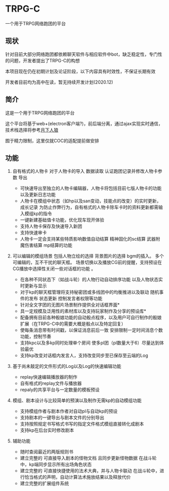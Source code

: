 # TRPG-C
一个用于TRPG网络跑团的平台

## 现状

针对目前大部分网络跑团都依赖聊天软件与相应软件中bot，缺乏稳定性，专门性的问题，开发者提出了TRPG-C的构想  

本项目现在仍在初期计划及论证阶段，以下内容具有时效性，不保证长期有效

开发者目前均为高中在读，暂无持续开发计划(2020.12)

## 简介

这是一个用于TRPG网络跑团的平台

这个平台将基于web+(electron客户端?)，前后端分离，通过ajax实现实时通信，技术栈选择将参考[月下人狼](https://github.com/uhyo/jinrou/)  

囿于精力限制，这里仅就COC的适配提前做安排  

## 功能

1. 自有格式的人物卡 对于人物卡的导入 数据读取 认证跑团记录并修改人物卡参数 导出  
    - 可快速导出至独立的人物卡编辑器，人物卡将包括目前七版人物卡的功能以及更新日志功能
    - 人物卡在模组中状态（如hp以及san变动，技能点的改变）的实时更新，成长记录  为防止作弊行为，自有格式的人物卡除车卡时的资料更新都需输入模组kp的指令
    - 一键新建基础值卡功能，优化现车现开体验
    - 支持人物卡保存及快速导入新团
    - 支持快速审卡
    - 人物卡一定会支持某些特质影响数值自动结算 精神固化的sc结算 武器附魔伤害结算 mp结算的功能

2. 可以编辑的模组场景 包括人物立绘的选择 背景图片的选择 bgm的插入。  多个可编辑的，互不干扰的聊天框。  场景切换以及播放CG前的提醒，支持预设在CG播放中选择性关闭一些对话框的功能  。
    - 在各种不同状态下（如战斗轮）的人物行动自动排序功能 以及人物状态实时更新与显示
    - 对于kp的聊天框管理将支持秘密团或多线团中的均衡推进以及联动 随机事件的发布 状态更新 控制发言者权限等功能
    - 针对全文字团的无图片场景制作提供全对话框界面*   
    - 具一定规模及泛用性的素材库以及支持玩家制作及分享的预设库*   
    - 配备拥有目前各种骰娘功能的自动骰点程序，以及用户可自行制作的骰娘扩展（在TRPG-C中的需要大概是骰点以及特定回复）
    - 使每条消息带有时间戳，以保证消息前后一致 安排限制一定时间消息个数功能，控制节奏  
    - 支持kpc以及多kp同时处理单个房间 使多pl团（pl数量大于6）尽量达到体验最优  
    - 支持kp改变对话框内发言人，支持改变同步至已保存至云端的Log
  
3. 基于尚未敲定的文件形式的Log以及Log的快速编辑功能  
    - replay快速编辑播放器的制作 
    - 自有格式的replay文件与播放器
    - repaly的共享平台与一定数量的模板预设

4. 模组、剧本设计与比较简单的预演以及制作无需kp的自动模组功能    
    - 支持模组作者与剧本作者对自动pl与自动kp的预设  
    - 支持剧本的一键导出与剧本文件的分别导出  
    - 支持按照规定书写格式书写的指定文件格式模组直接转化成剧本  
    - 支持kp在后台实时修改剧本  
     
5. 辅助功能
    - 随时查阅最近的两版规则书
    - 建立完整的 可直接导入剧本的怪物文档 且同步更新怪物数据 在战斗轮中，kp端同步显示所有出场角色状态
    - 建立完整的 可直接快捷使用的法术大典，并与人物卡联动 在战斗轮中，进行恰当格式的声明，自动计算法术施放结果以及释放代价
    - 建立完整的扩展组件系统
